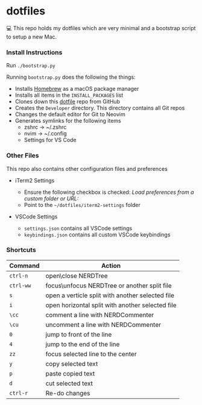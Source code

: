 # dotfiles

💻 This repo holds my dotfiles which are very minimal and a bootstrap script to setup a new Mac.

### Install Instructions

Run `./bootstrap.py`

Running `bootstrap.py` does the following the things:
* Installs [Homebrew](https://brew.sh) as a macOS package manager
* Installs all items in the `INSTALL_PACKAGES` list
* Clones down this [dotfile](https://github.com/miotke/dotfiles) repo from GitHub
* Creates the `Developer` directory. This directory contains all Git repos
* Changes the default editor for Git to Neovim
* Generates symlinks for the following items
	* zshrc -> ~/.zshrc
	* nvim -> ~/.config
	* Settings for VS Code


### Other Files

This repo also contains other configuration files and preferences

* iTerm2 Settings

	* Ensure the following checkbox is checked: _Load preferences from a custom folder or URL:_
	* Point to the `~/dotfiles/iterm2-settings` folder
* VSCode Settings
	* `settings.json` contains all VSCode settings
	* `keybindings.json` contains all custom VSCode keybindings

### Shortcuts

| Command   |          Action                                  |
|-----------|--------------------------------------------------|
|`ctrl-n`   | open\close NERDTree                              |
|`ctrl-ww`  | focus\unfocus NERDTree or another split file     |
|`s`        | open a verticle split with another selected file |
|`i`        | open horizontal split with another selected file |
|`\cc`      | comment a line with NERDCommenter                |
|`\cu`      | uncomment a line with NERDCommenter              |
|`0`        | jump to front of the line                        |
|`4`        | jump to the end of the line                      |
|`zz`       | focus selected line to the center                |
|`y`        | copy selected text                               |
|`p`        | paste copied text                                |
|`d`        | cut selected text                                |
|`ctrl-r`   | Re-do changes                                    |
